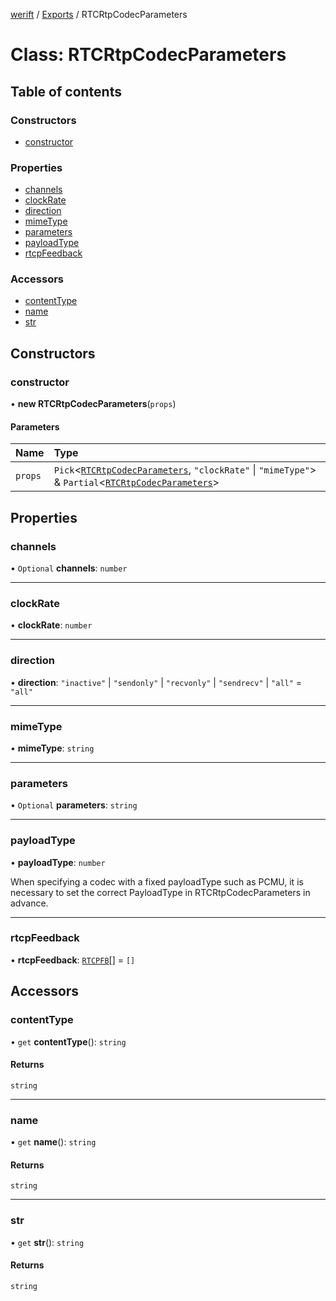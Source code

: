[werift](../README.md) / [Exports](../modules.md) / RTCRtpCodecParameters

# Class: RTCRtpCodecParameters

## Table of contents

### Constructors

- [constructor](RTCRtpCodecParameters.md#constructor)

### Properties

- [channels](RTCRtpCodecParameters.md#channels)
- [clockRate](RTCRtpCodecParameters.md#clockrate)
- [direction](RTCRtpCodecParameters.md#direction)
- [mimeType](RTCRtpCodecParameters.md#mimetype)
- [parameters](RTCRtpCodecParameters.md#parameters)
- [payloadType](RTCRtpCodecParameters.md#payloadtype)
- [rtcpFeedback](RTCRtpCodecParameters.md#rtcpfeedback)

### Accessors

- [contentType](RTCRtpCodecParameters.md#contenttype)
- [name](RTCRtpCodecParameters.md#name)
- [str](RTCRtpCodecParameters.md#str)

## Constructors

### constructor

• **new RTCRtpCodecParameters**(`props`)

#### Parameters

| Name | Type |
| :------ | :------ |
| `props` | `Pick`<[`RTCRtpCodecParameters`](RTCRtpCodecParameters.md), ``"clockRate"`` \| ``"mimeType"``\> & `Partial`<[`RTCRtpCodecParameters`](RTCRtpCodecParameters.md)\> |

## Properties

### channels

• `Optional` **channels**: `number`

___

### clockRate

• **clockRate**: `number`

___

### direction

• **direction**: ``"inactive"`` \| ``"sendonly"`` \| ``"recvonly"`` \| ``"sendrecv"`` \| ``"all"`` = `"all"`

___

### mimeType

• **mimeType**: `string`

___

### parameters

• `Optional` **parameters**: `string`

___

### payloadType

• **payloadType**: `number`

When specifying a codec with a fixed payloadType such as PCMU,
it is necessary to set the correct PayloadType in RTCRtpCodecParameters in advance.

___

### rtcpFeedback

• **rtcpFeedback**: [`RTCPFB`](../modules.md#rtcpfb)[] = `[]`

## Accessors

### contentType

• `get` **contentType**(): `string`

#### Returns

`string`

___

### name

• `get` **name**(): `string`

#### Returns

`string`

___

### str

• `get` **str**(): `string`

#### Returns

`string`
